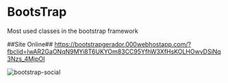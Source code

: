 # BootsTrap
 Most used classes in the bootstrap framework

##Site Online## 
https://bootstrapgerador.000webhostapp.com/?fbclid=IwAR2GaONqN9MYi8T6UKYOm83CC95YfhW3XfHsKOLHOwvDSiNq3Nzs_4MjpOI

![bootstrap-social](https://user-images.githubusercontent.com/52724220/71550842-44032700-29b8-11ea-8396-c04acae57628.png)
